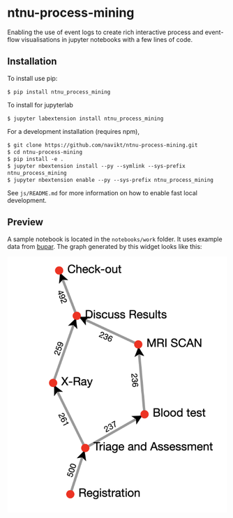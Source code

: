 # ntnu-process-mining

Enabling the use of event logs to create rich interactive process and event-flow visualisations in jupyter notebooks with a few lines of code.

## Installation

To install use pip:

    $ pip install ntnu_process_mining

To install for jupyterlab

    $ jupyter labextension install ntnu_process_mining

For a development installation (requires npm),

    $ git clone https://github.com/navikt/ntnu-process-mining.git
    $ cd ntnu-process-mining
    $ pip install -e .
    $ jupyter nbextension install --py --symlink --sys-prefix ntnu_process_mining
    $ jupyter nbextension enable --py --sys-prefix ntnu_process_mining

See `js/README.md` for more information on how to enable fast local development.

## Preview

A sample notebook is located in the `notebooks/work` folder. It uses example data from [bupar](https://www.bupar.net/processmaps.html). The graph generated by this widget looks like this:

![Process Map Visualization](docs/ProcessMap.png)
